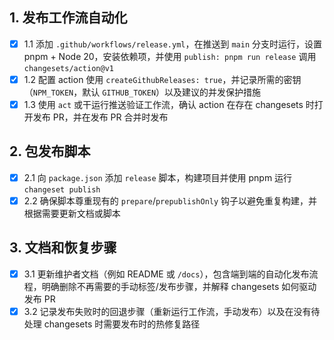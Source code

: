 ## 1. 发布工作流自动化
- [x] 1.1 添加 `.github/workflows/release.yml`，在推送到 `main` 分支时运行，设置 pnpm + Node 20，安装依赖项，并使用 `publish: pnpm run release` 调用 `changesets/action@v1`
- [x] 1.2 配置 action 使用 `createGithubReleases: true`，并记录所需的密钥（`NPM_TOKEN`，默认 `GITHUB_TOKEN`）以及建议的并发保护措施
- [x] 1.3 使用 `act` 或干运行推送验证工作流，确认 action 在存在 changesets 时打开发布 PR，并在发布 PR 合并时发布

## 2. 包发布脚本
- [x] 2.1 向 `package.json` 添加 `release` 脚本，构建项目并使用 pnpm 运行 `changeset publish`
- [x] 2.2 确保脚本尊重现有的 `prepare`/`prepublishOnly` 钩子以避免重复构建，并根据需要更新文档或脚本

## 3. 文档和恢复步骤
- [x] 3.1 更新维护者文档（例如 README 或 `/docs`），包含端到端的自动化发布流程，明确删除不再需要的手动标签/发布步骤，并解释 changesets 如何驱动发布 PR
- [x] 3.2 记录发布失败时的回退步骤（重新运行工作流，手动发布）以及在没有待处理 changesets 时需要发布时的热修复路径